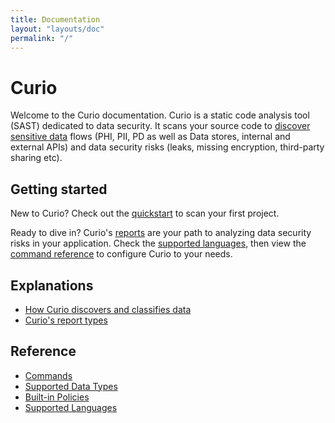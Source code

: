 ```yaml
---
title: Documentation
layout: "layouts/doc"
permalink: "/"
---
```


# Curio

Welcome to the Curio documentation. Curio is a static code analysis tool (SAST) dedicated to data security. It scans your source code to [discover sensitive data](/explanations/discovery-and-classification) flows (PHI, PII, PD as well as Data stores, internal and external APIs) and data security risks (leaks, missing encryption, third-party sharing etc).

## Getting started

New to Curio? Check out the [quickstart](/quickstart/) to scan your first project. 

Ready to dive in? Curio's [reports](/explanations/reports/) are your path to analyzing data security risks in your application. Check the [supported languages](/reference/supported-languages/), then view the [command reference](/reference/commands/) to configure Curio to your needs.


## Explanations

- [How Curio discovers and classifies data](/explanations/discovery-and-classification/)
- [Curio's report types](/explanations/reports/)

<!-- ## How-to

Coming soon... -->

## Reference

- [Commands](/reference/commands/)
- [Supported Data Types](/reference/datatypes/)
- [Built-in Policies](/reference/policies/)
- [Supported Languages](/reference/supported-languages/)